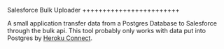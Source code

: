 Salesforce Bulk Uploader
++++++++++++++++++++++++

A small application transfer data from a Postgres Database to Salesforce
through the bulk api. This tool probably only works with data put into Postgres
by [Heroku Connect](https://connect.heroku.com).
